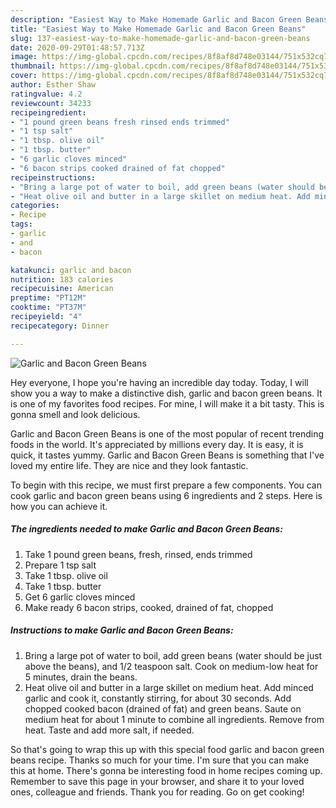 ```yaml
---
description: "Easiest Way to Make Homemade Garlic and Bacon Green Beans"
title: "Easiest Way to Make Homemade Garlic and Bacon Green Beans"
slug: 137-easiest-way-to-make-homemade-garlic-and-bacon-green-beans
date: 2020-09-29T01:48:57.713Z
image: https://img-global.cpcdn.com/recipes/8f8af8d748e03144/751x532cq70/garlic-and-bacon-green-beans-recipe-main-photo.jpg
thumbnail: https://img-global.cpcdn.com/recipes/8f8af8d748e03144/751x532cq70/garlic-and-bacon-green-beans-recipe-main-photo.jpg
cover: https://img-global.cpcdn.com/recipes/8f8af8d748e03144/751x532cq70/garlic-and-bacon-green-beans-recipe-main-photo.jpg
author: Esther Shaw
ratingvalue: 4.2
reviewcount: 34233
recipeingredient:
- "1 pound green beans fresh rinsed ends trimmed"
- "1 tsp salt"
- "1 tbsp. olive oil"
- "1 tbsp. butter"
- "6 garlic cloves minced"
- "6 bacon strips cooked drained of fat chopped"
recipeinstructions:
- "Bring a large pot of water to boil, add green beans (water should be just above the beans), and 1/2 teaspoon salt. Cook on medium-low heat for 5 minutes, drain the beans."
- "Heat olive oil and butter in a large skillet on medium heat. Add minced garlic and cook it, constantly stirring, for about 30 seconds. Add chopped cooked bacon (drained of fat) and green beans. Saute on medium heat for about 1 minute to combine all ingredients. Remove from heat. Taste and add more salt, if needed."
categories:
- Recipe
tags:
- garlic
- and
- bacon

katakunci: garlic and bacon 
nutrition: 183 calories
recipecuisine: American
preptime: "PT12M"
cooktime: "PT37M"
recipeyield: "4"
recipecategory: Dinner

---
```



![Garlic and Bacon Green Beans](https://img-global.cpcdn.com/recipes/8f8af8d748e03144/751x532cq70/garlic-and-bacon-green-beans-recipe-main-photo.jpg)

Hey everyone, I hope you're having an incredible day today. Today, I will show you a way to make a distinctive dish, garlic and bacon green beans. It is one of my favorites food recipes. For mine, I will make it a bit tasty. This is gonna smell and look delicious.



Garlic and Bacon Green Beans is one of the most popular of recent trending foods in the world. It's appreciated by millions every day. It is easy, it is quick, it tastes yummy. Garlic and Bacon Green Beans is something that I've loved my entire life. They are nice and they look fantastic.


To begin with this recipe, we must first prepare a few components. You can cook garlic and bacon green beans using 6 ingredients and 2 steps. Here is how you can achieve it.

<!--inarticleads1-->

##### The ingredients needed to make Garlic and Bacon Green Beans:

1. Take 1 pound green beans, fresh, rinsed, ends trimmed
1. Prepare 1 tsp salt
1. Take 1 tbsp. olive oil
1. Take 1 tbsp. butter
1. Get 6 garlic cloves minced
1. Make ready 6 bacon strips, cooked, drained of fat, chopped




<!--inarticleads2-->

##### Instructions to make Garlic and Bacon Green Beans:

1. Bring a large pot of water to boil, add green beans (water should be just above the beans), and 1/2 teaspoon salt. Cook on medium-low heat for 5 minutes, drain the beans.
1. Heat olive oil and butter in a large skillet on medium heat. Add minced garlic and cook it, constantly stirring, for about 30 seconds. Add chopped cooked bacon (drained of fat) and green beans. Saute on medium heat for about 1 minute to combine all ingredients. Remove from heat. Taste and add more salt, if needed.




So that's going to wrap this up with this special food garlic and bacon green beans recipe. Thanks so much for your time. I'm sure that you can make this at home. There's gonna be interesting food in home recipes coming up. Remember to save this page in your browser, and share it to your loved ones, colleague and friends. Thank you for reading. Go on get cooking!
